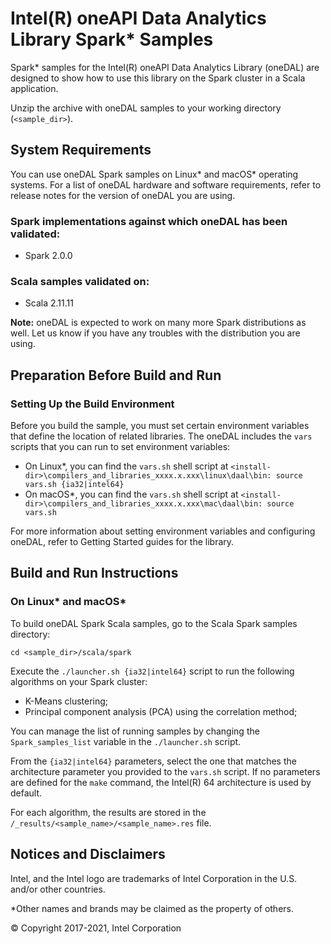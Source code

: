 # Intel(R) oneAPI Data Analytics Library Spark\* Samples

Spark\* samples for the Intel(R) oneAPI Data Analytics Library (oneDAL) are designed to show how to use this library on the Spark cluster in a Scala application.

Unzip the archive with oneDAL samples to your working directory (`<sample_dir>`).

## System Requirements
You can use oneDAL Spark samples on Linux\* and macOS\* operating systems. For a list of oneDAL hardware and software requirements, refer to release notes for the version of oneDAL you are using.

### Spark implementations against which oneDAL has been validated:
- Spark 2.0.0
### Scala samples validated on:
- Scala 2.11.11

**Note:** oneDAL is expected to work on many more Spark distributions as well. Let us know if you have any troubles with the distribution you are using.

## Preparation Before Build and Run
### Setting Up the Build Environment 
Before you build the sample, you must set certain environment variables that define the location of related libraries. The oneDAL includes the `vars` scripts that you can run to set environment variables:

- On Linux\*, you can find the `vars.sh` shell script at `<install-dir>\compilers_and_libraries_xxxx.x.xxx\linux\daal\bin:
source vars.sh {ia32|intel64}`
- On macOS\*, you can find the `vars.sh` shell script at `<install-dir>\compilers_and_libraries_xxxx.x.xxx\mac\daal\bin:
source vars.sh`

For more information about setting environment variables and configuring oneDAL, refer to Getting Started guides for the library.

## Build and Run Instructions
### On Linux\* and macOS\*
To build oneDAL Spark Scala samples, go to the Scala Spark samples directory:

```
cd <sample_dir>/scala/spark
```

Execute the `./launcher.sh {ia32|intel64}` script to run the following algorithms on your Spark cluster:

- K-Means clustering;
- Principal component analysis (PCA) using the correlation method;

You can manage the list of running samples by changing the `Spark_samples_list` variable in the `./launcher.sh` script.

From the `{ia32|intel64}` parameters, select the one that matches the architecture parameter you provided to the `vars.sh` script. If no parameters are defined for the `make` command, the Intel(R) 64 architecture is used by default.

For each algorithm, the results are stored in the `/_results/<sample_name>/<sample_name>.res` file.

## Notices and Disclaimers
Intel, and the Intel logo are trademarks of Intel Corporation in the U.S. and/or other countries.

\*Other names and brands may be claimed as the property of others.

&copy; Copyright 2017-2021, Intel Corporation
